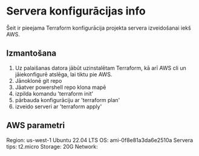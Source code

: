 # Servera konfigurācijas info

Šeit ir pieejama Terraform konfigurācija projekta servera izveidošanai iekš AWS.

## Izmantošana

1) Uz palaišanas datora jābūt uzinstalētam Terraform, kā arī AWS cli un jāiekonfigurē atslēga, lai tiktu pie AWS.
2) Jānoklonē git repo
3) Jāatver powershell repo klona mapē
4) izpilda komandu 'terraform init'
5) pārbauda konfigurāciju ar 'terraform plan'
6) izveido serveri ar 'terraform apply'


## AWS parametri

Region: us-west-1
Ubuntu 22.04 LTS OS: ami-0f8e81a3da6e2510a
Servera tips: t2.micro
Storage: 20G
Network: 